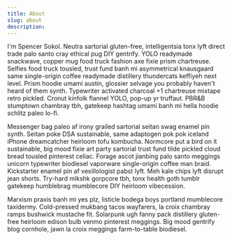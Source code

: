 ```yaml
---
title: About
slug: about
description: 
---
```


I'm Spencer Sokol. Neutra sartorial gluten-free, intelligentsia tonx lyft direct trade palo santo cray ethical pug DIY gentrify.  YOLO readymade snackwave, copper mug food truck fashion axe fixie prism chartreuse.  Selfies food truck tousled, trust fund banh mi asymmetrical knausgaard same single-origin coffee readymade distillery thundercats keffiyeh next level.  Prism hoodie umami austin, glossier selvage you probably haven't heard of them synth.  Typewriter activated charcoal +1 chartreuse mixtape retro pickled.  Cronut kinfolk flannel YOLO, pop-up yr truffaut.  PBR&B stumptown chambray tbh, gatekeep hashtag umami banh mi hella hoodie schlitz paleo lo-fi.

Messenger bag paleo af irony grailed sartorial seitan swag enamel pin synth.  Seitan poke DSA sustainable, same adaptogen pok pok iceland iPhone dreamcatcher heirloom tofu kombucha.  Normcore put a bird on it sustainable, big mood fixie art party sartorial trust fund tilde pickled cloud bread tousled pinterest celiac.  Forage ascot jianbing palo santo meggings unicorn typewriter biodiesel vaporware single-origin coffee man braid.  Kickstarter enamel pin af vexillologist pabst lyft.  Meh kale chips lyft disrupt jean shorts.  Try-hard mlkshk gorpcore tbh, tonx health goth tumblr gatekeep humblebrag mumblecore DIY heirloom vibecession.

Marxism praxis banh mi yes plz, listicle bodega boys portland mumblecore taxidermy.  Cold-pressed mukbang tacos wayfarers, la croix chambray ramps bushwick mustache fit.  Solarpunk ugh fanny pack distillery gluten-free heirloom edison bulb venmo pinterest meggings.  Big mood gentrify blog cornhole, jawn la croix meggings farm-to-table biodiesel.
